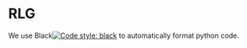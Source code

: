 # RLG

We use Black[![Code style: black](https://img.shields.io/badge/code%20style-black-000000.svg)](https://github.com/psf/black) to automatically format python code.